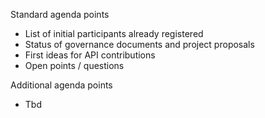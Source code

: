 Standard agenda points
- List of initial participants already registered
- Status of governance documents and project proposals
- First ideas for API contributions
- Open points / questions

Additional agenda points
- Tbd
